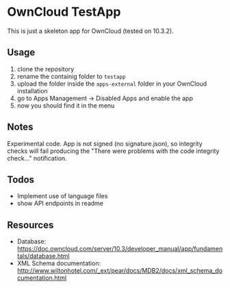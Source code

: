 # OwnCloud TestApp
This is just a skeleton app for OwnCloud (tested on 10.3.2). 

## Usage
1) clone the repository
2) rename the containig folder to `testapp`
3) upload the folder inside the `apps-external` folder in your OwnCloud installation
4) go to Apps Management -> Disabled Apps and enable the app
5) now you should find it in the menu

## Notes
Experimental code. App is not signed (no signature.json), so integrity checks will fail producing the "There were problems with the code integrity check..." notification.


## Todos
- Implement use of language files
- show API endpoints in readme

## Resources
- Database: https://doc.owncloud.com/server/10.3/developer_manual/app/fundamentals/database.html
- XML Schema documentation: http://www.wiltonhotel.com/_ext/pear/docs/MDB2/docs/xml_schema_documentation.html

